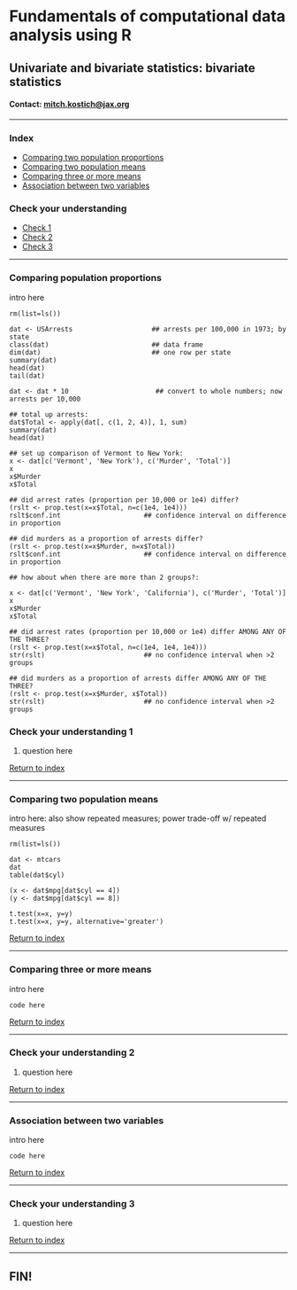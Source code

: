 # Fundamentals of computational data analysis using R
## Univariate and bivariate statistics: bivariate statistics
#### Contact: mitch.kostich@jax.org

---

### Index

- [Comparing two population proportions](#comparing-two-population-proportions)
- [Comparing two population means](#comparing-two-population-means)
- [Comparing three or more means](#comparing-three-or-more-means)
- [Association between two variables](#association-between-two-variables)

### Check your understanding

- [Check 1](#check-your-understanding-1)
- [Check 2](#check-your-understanding-2)
- [Check 3](#check-your-understanding-3)

---

### Comparing population proportions

intro here

```
rm(list=ls())

dat <- USArrests                    ## arrests per 100,000 in 1973; by state
class(dat)                          ## data frame
dim(dat)                            ## one row per state
summary(dat)
head(dat)
tail(dat)

dat <- dat * 10                      ## convert to whole numbers; now arrests per 10,000

## total up arrests:
dat$Total <- apply(dat[, c(1, 2, 4)], 1, sum)
summary(dat)
head(dat)

## set up comparison of Vermont to New York:
x <- dat[c('Vermont', 'New York'), c('Murder', 'Total')]
x
x$Murder
x$Total

## did arrest rates (proportion per 10,000 or 1e4) differ?
(rslt <- prop.test(x=x$Total, n=c(1e4, 1e4)))
rslt$conf.int                     ## confidence interval on difference in proportion

## did murders as a proportion of arrests differ?
(rslt <- prop.test(x=x$Murder, n=x$Total))
rslt$conf.int                     ## confidence interval on difference in proportion

## how about when there are more than 2 groups?:

x <- dat[c('Vermont', 'New York', 'California'), c('Murder', 'Total')]
x
x$Murder
x$Total

## did arrest rates (proportion per 10,000 or 1e4) differ AMONG ANY OF THE THREE?
(rslt <- prop.test(x=x$Total, n=c(1e4, 1e4, 1e4)))
str(rslt)                         ## no confidence interval when >2 groups

## did murders as a proportion of arrests differ AMONG ANY OF THE THREE?
(rslt <- prop.test(x=x$Murder, x$Total))
str(rslt)                         ## no confidence interval when >2 groups

```

### Check your understanding 1

1) question here

[Return to index](#index)

---

### Comparing two population means

intro here: also show repeated measures; power trade-off w/ repeated measures

```
rm(list=ls())

dat <- mtcars
dat
table(dat$cyl)

(x <- dat$mpg[dat$cyl == 4])
(y <- dat$mpg[dat$cyl == 8])

t.test(x=x, y=y)
t.test(x=x, y=y, alternative='greater')

```

[Return to index](#index)

---

### Comparing three or more means

intro here

```
code here

```

[Return to index](#index)

---

### Check your understanding 2

1) question here

[Return to index](#index)

---

### Association between two variables

intro here

```
code here

```

[Return to index](#index)

---

### Check your understanding 3

1) question here

[Return to index](#index)

---

## FIN!
